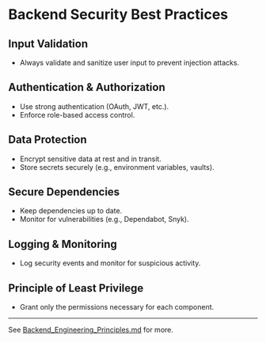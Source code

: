 # Backend Security Best Practices

## Input Validation
- Always validate and sanitize user input to prevent injection attacks.

## Authentication & Authorization
- Use strong authentication (OAuth, JWT, etc.).
- Enforce role-based access control.

## Data Protection
- Encrypt sensitive data at rest and in transit.
- Store secrets securely (e.g., environment variables, vaults).

## Secure Dependencies
- Keep dependencies up to date.
- Monitor for vulnerabilities (e.g., Dependabot, Snyk).

## Logging & Monitoring
- Log security events and monitor for suspicious activity.

## Principle of Least Privilege
- Grant only the permissions necessary for each component.

---
See [Backend_Engineering_Principles.md](Backend_Engineering_Principles.md) for more.
